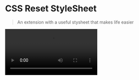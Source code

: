 # CSS Reset StyleSheet
> An extension with a useful stysheet that makes life easier

![ShowCase](icons/showcase.mp4)
